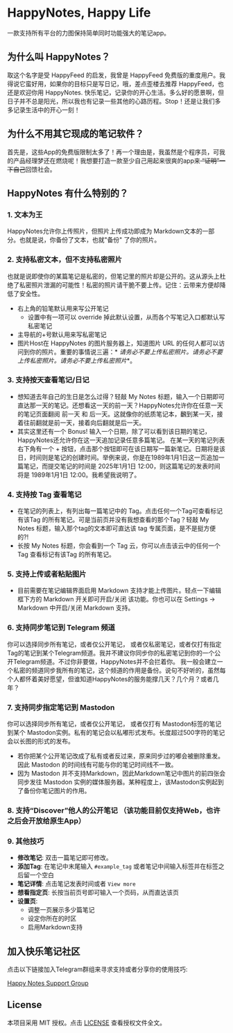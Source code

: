 # HappyNotes, Happy Life

一款支持所有平台的力图保持简单同时功能强大的笔记app。

## 为什么叫 HappyNotes？

取这个名字是受 HappyFeed 的启发，我曾是 HappyFeed 免费版的重度用户。我得说它蛮好用，如果你的目标只是写日记，哦，差点歪楼去推荐
HappyFeed，也还是欢迎你用 HappyNotes.
快乐笔记，记录你的开心生活。多么好的愿景啊，但日子并不总是阳光，所以我也有记录一些其他的心路历程。Stop！还是让我们多多记录生活中的开心一刻！

## 为什么不用其它现成的笔记软件？

首先是，这些App的免费版限制太多了！再一个理由是，我虽然是个程序员，可我的产品经理梦还在燃烧呢！我想要打造一款至少自己用起来很爽的app来<del>
“证明”一下自己</del>回馈社会。

## HappyNotes 有什么特别的？

### 1. 文本为王

HappyNotes允许你上传照片，但照片上传成功即成为 Markdown文本的一部分。也就是说，你备份了文本，也就"备份"
了你的照片。

### 2. 支持私密文本，但不支持私密照片

也就是说即使你的某篇笔记是私密的，但笔记里的照片却是公开的。这从源头上杜绝了私密照片泄漏的可能性！私密的照片请干脆不要上传。记住：云带来方便却降低了安全性。

- 右上角的铅笔默认用来写公开笔记
    - 设置中有一项可以 override 掉此默认设置，从而各个写笔记入口都默认写私密笔记
- 主导航的+号默认用来写私密笔记
- 图片Host在 HappyNotes 的图片服务器上，知道图片 URL 的任何人都可以访问到你的照片。重要的事情说三遍：*
  *请务必不要上传私密照片。请务必不要上传私密照片。请务必不要上传私密照片**。

### 3. 支持按天查看笔记/日记

- 想知道去年自己的生日是怎么过得？轻敲 My Notes
  标题，输入一个日期即可直达那一天的笔记。还想看这一天的前一天？HappyNotes允许你在任意一天的笔记页面翻阅
  前一天 和 后一天。这就像你的纸质笔记本，飜到某一天，接着往前翻就是前一天，接着向后翻就是后一天。
- 其实这里还有一个 Bonus! 输入一个日期，除了可以看到该日期的笔记，HappyNotes还允许你在这一天追加记录任意多篇笔记。
  在某一天的笔记列表右下角有一个 +
  按钮，点击那个按钮即可在该日期写一篇新笔记。日期将是该日，时间则是笔记的创建时间。举例来说，你是在1989年1月1日这一页追加一篇笔记，而提交笔记的时间是
  2025年1月1日 12:00，则这篇笔记的发表时间将是 1989年1月1日 12:00。我希望我说明了。

### 4. 支持按 Tag 查看笔记

- 在笔记的列表上，有列出每一篇笔记中的 Tag。点击任何一个Tag可查看标记有该Tag
  的所有笔记。可是当前页并没有我想查看的那个Tag？轻敲 My Notes 标题，输入那个tag的文本即可直达该 tag
  专属页面，是不是挺方便的?!
- 长按 My Notes 标题，你会看到一个 Tag 云，你可以点击该云中的任何一个 Tag 查看标记有该Tag 的所有笔记。

### 5. 支持上传或者粘贴图片

- 目前需要在笔记编辑界面启用 Markdown 支持才能上传图片。轻点一下编辑框下方的 Markdown 开关即可开启/关闭
  该功能。你也可以在 Settings -> Markdown 中开启/关闭 Markdown 支持。

### 6. 支持同步笔记到 Telegram 频道

你可以选择同步所有笔记，或者仅公开笔记，
或者仅私密笔记，或者仅打有指定Tag的笔记到某个Telegram频道。我并不建议你同步你的私密笔记到你的一个公开Telegram频道。不过你非要做，HappyNotes并不会拦着你。
我一般会建立一个私密的频道同步我所有的笔记，这个频道的作用是备份。说句不好听的，虽然每个人都怀着美好愿望，但谁知道HappyNotes的服务能撑几天？几个月？或者几年？

### 7. 支持同步指定笔记到 Mastodon

你可以选择同步所有笔记，或者仅公开笔记， 或者仅打有 Mastodon标签的笔记到某个
Mastodon实例。私有的笔记会以私嘟形式发布。长度超过500字符的笔记会以长图的形式的发布。

- 若你把某个公开笔记改成了私有或者反过来，原来同步过的嘟会被删除重发。因此 Mastodon
  的时间线有可能与你的笔记时间线不一致。
- 因为 Mastodon 并不支持Markdown，因此Markdown笔记中图片的前四张会同步发往 Mastodon
  实例的媒体服务器。某种程度上，该Mastodon实例起到了备份你笔记图片的作用。

### 8. 支持“Discover”他人的公开笔记 （该功能目前仅支持Web，也许之后会开放给原生App）

### 9. 其他技巧
- **修改笔记**: 双击一篇笔记即可修改。
- **添加Tag**: 在笔记中末尾输入 `#example_tag` 或者笔记中间输入标签并在标签之后留一个空白
- **笔记详情**: 点击笔记发表时间或者 `View more`
- **想看指定页**: 长按当前页号即可输入一个页码，从而直达该页
- **设置页**:
  - 调整一页展示多少篇笔记
  - 设定你所在的时区
  - 启用Markdown支持

## 加入快乐笔记社区

点击以下链接加入Telegram群组来寻求支持或者分享你的使用技巧:

[Happy Notes Support Group](https://t.me/happynotes_support)

## License

本项目采用 MIT 授权。点击 [LICENSE](./LICENSE) 查看授权文件全文。
